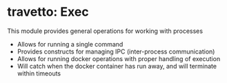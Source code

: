travetto: Exec
===

This module provides general operations for working with processes

 - Allows for running a single command
 - Provides constructs for managing IPC (inter-process communication)
 - Allows for running docker operations with proper handling of execution
  - Will catch when the docker container has run away, and will terminate within timeouts